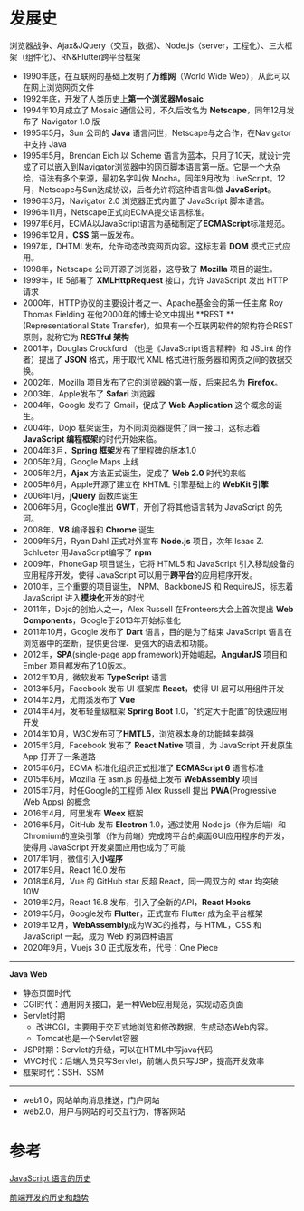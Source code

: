 # 发展史

浏览器战争、Ajax&JQuery（交互，数据）、Node.js（server，工程化）、三大框架（组件化）、RN&Flutter跨平台框架

- 1990年底，在互联网的基础上发明了**万维网**（World Wide Web），从此可以在网上浏览网页文件
- 1992年底，开发了人类历史上**第一个浏览器Mosaic**
- 1994年10月成立了 Mosaic 通信公司，不久后改名为 **Netscape**，同年12月发布了 Navigator 1.0 版
- 1995年5月，Sun 公司的 **Java** 语言问世，Netscape与之合作，在Navigator中支持 Java
- 1995年5月，Brendan Eich 以 Scheme 语言为蓝本，只用了10天，就设计完成了可以嵌入到Navigator浏览器中的网页脚本语言第一版。它是一个大杂烩，语法有多个来源，最初名字叫做 Mocha。同年9月改为 LiveScript。12月，Netscape与Sun达成协议，后者允许将这种语言叫做 **JavaScript**。
- 1996年3月，Navigator 2.0 浏览器正式内置了 JavaScript 脚本语言。
- 1996年11月，Netscape正式向ECMA提交语言标准。
- 1997年6月，ECMA以JavaScript语言为基础制定了**ECMAScript**标准规范。
- 1996年12月，**CSS** 第一版发布。
- 1997年，DHTML发布，允许动态改变网页内容。这标志着 **DOM** 模式正式应用。
- 1998年，Netscape 公司开源了浏览器，这导致了 **Mozilla** 项目的诞生。
- 1999年，IE 5部署了 **XMLHttpRequest** 接口，允许 JavaScript 发出 HTTP 请求
- 2000年，HTTP协议的主要设计者之一、Apache基金会的第一任主席 Roy Thomas Fielding 在他2000年的博士论文中提出 **REST **(Representational State Transfer)。如果有一个互联网软件的架构符合REST原则，就称它为 **RESTful 架构**
- 2001年，Douglas Crockford （也是《JavaScript语言精粹》和 JSLint 的作者）提出了 **JSON** 格式，用于取代 XML 格式进行服务器和网页之间的数据交换。
- 2002年，Mozilla 项目发布了它的浏览器的第一版，后来起名为 **Firefox**。
- 2003年，Apple发布了 **Safari** 浏览器
- 2004年，Google 发布了 Gmail，促成了 **Web Application** 这个概念的诞生。
- 2004年，Dojo 框架诞生，为不同浏览器提供了同一接口，这标志着 **JavaScript 编程框架**的时代开始来临。
- 2004年3月，**Spring 框架**发布了里程碑的版本1.0
- 2005年2月，Google Maps 上线
- 2005年2月，**Ajax** 方法正式诞生，促成了 **Web 2.0** 时代的来临
- 2005年6月，Apple开源了建立在 KHTML 引擎基础上的 **WebKit 引擎**
- 2006年1月，**jQuery** 函数库诞生
- 2006年5月，Google推出 **GWT**，开创了将其他语言转为 JavaScript 的先河。
- 2008年，**V8** 编译器和 **Chrome** 诞生
- 2009年5月，Ryan Dahl  正式对外宣布 **Node.js** 项目，次年 Isaac Z. Schlueter 用JavaScript编写了 **npm**
- 2009年，PhoneGap 项目诞生，它将 HTML5 和 JavaScript 引入移动设备的应用程序开发，使得 JavaScript 可以用于**跨平台**的应用程序开发。
- 2010年，三个重要的项目诞生， NPM、BackboneJS 和 RequireJS，标志着 JavaScript 进入**模块化**开发的时代
- 2011年，Dojo的创始人之一，Alex Russell 在Fronteers大会上首次提出 **Web Components**，Google于2013年开始标准化
- 2011年10月，Google 发布了 **Dart** 语言，目的是为了结束 JavaScript 语言在浏览器中的垄断，提供更合理、更强大的语法和功能。
- 2012年，**SPA**(single-page app framework)开始崛起，**AngularJS** 项目和 Ember 项目都发布了1.0版本。
- 2012年10月，微软发布 **TypeScript** 语言
- 2013年5月，Facebook 发布 UI 框架库 **React**，使得 UI 层可以用组件开发
- 2014年2月，尤雨溪发布了 **Vue**
- 2014年4月，发布轻量级框架 **Spring Boot** 1.0，“约定大于配置”的快速应用开发
- 2014年10月，W3C发布可了**HMTL5**，浏览器本身的功能越来越强
- 2015年3月，Facebook 发布了 **React Native** 项目，为 JavaScript 开发原生 App 打开了一条道路
- 2015年6月，ECMA 标准化组织正式批准了 **ECMAScript 6** 语言标准
- 2015年6月，Mozilla 在 asm.js 的基础上发布 **WebAssembly** 项目
- 2015年7月，时任Google的工程师 Alex Russell 提出 **PWA**(Progressive Web Apps) 的概念
- 2016年4月，阿里发布 **Weex** 框架
- 2016年5月，GitHub 发布 **Electron** 1.0，通过使用 Node.js（作为后端）和 Chromium的渲染引擎（作为前端）完成跨平台的桌面GUI应用程序的开发，使得用 JavaScript 开发桌面应用也成为了可能
- 2017年1月，微信引入**小程序**
- 2017年9月，React 16.0 发布
- 2018年6月，Vue 的 GitHub star 反超 React，同一周双方的 star 均突破 10W
- 2019年2月，React 16.8 发布，引入了全新的API，**React Hooks**
- 2019年5月，Google发布 **Flutter**，正式宣布 Flutter 成为全平台框架
- 2019年12月，**WebAssembly**成为W3C的推荐，与 HTML，CSS 和 JavaScript 一起，成为 Web 的第四种语言
- 2020年9月，Vuejs 3.0 正式版发布，代号：One Piece

---

**Java Web**

- 静态页面时代
- CGI时代：通用网关接口，是一种Web应用规范，实现动态页面
- Servlet时期
  - 改进CGI，主要用于交互式地浏览和修改数据，生成动态Web内容。
  - Tomcat也是一个Servlet容器
- JSP时期：Servlet的升级，可以在HTML中写java代码
- MVC时代：后端人员只写Servlet，前端人员只写JSP，提高开发效率
- 框架时代：SSH、SSM

---

- web1.0，网站单向消息推送，门户网站
- web2.0，用户与网站的可交互行为，博客网站

# 参考

[JavaScript 语言的历史](https://wangdoc.com/javascript/basic/history.html)

[前端开发的历史和趋势](https://github.com/ruanyf/jstraining/blob/master/docs/history.md)
